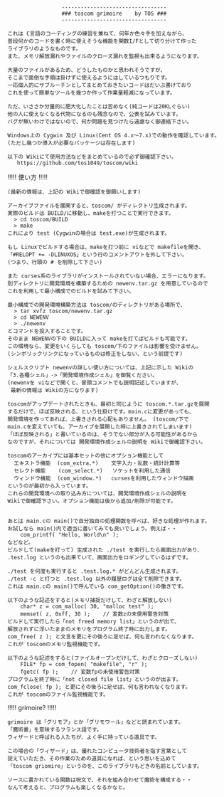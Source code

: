                      ---------------------------------
                     ### toscom grimoire    by TOS ###
                     ---------------------------------

    これは C言語のコーディングの練習を兼ねて、何年か色々手を加えながら、
    普段何かのコードを書く時に使えそうな機能を関数I/Fとして切り分けて作った
    ライブラリのようなものです。
    また、メモリ解放漏れやファイルのクローズ漏れを監視も出来るようになります。
  
    大量のファイルがあるため、どうしたものかと思われそうですが、
    そこまで面倒な手順は掛けずに使えるようにはしているつもりです。
    一応個人的にサブルーチンとしてまとめておきたいコードはだいぶ書けており
    これを使って簡単なツールを幾つか作って作業量軽減になっています。
  
    ただ、いささか分量的に肥大化したことは否めなく(純コードは20KLぐらい)
    他の人に使えなくなる代物になるのも残念なので、公表を試みています。
    バグが無いわけではないので、何か問題を見つけたら遠慮なく御連絡下さい。
    
    Windows上の Cygwin 及び Linux(Cent OS 4.x～7.x)での動作を確認しています。
    (ただし幾つか導入が必要なパッケージは存在します)
    
    以下の Wikiにて使用方法などをまとめているので必ず御確認下さい。
       https://github.com/tos1049/toscom/wiki


!!!!! 使い方 !!!!!

    (最新の情報は、上記の Wikiで御確認を御願いします)

    アーカイブファイルを展開すると、toscom/ がディレクトリ生成されます。
    実際のビルドは BUILD/に移動し、makeを打つことで実行できます。
      > cd toscom/BUILD
      > make
    これにより test (Cygwinの場合は test.exe)が生成されます。

    もし Linuxでビルドする場合は、makeを打つ前に viなどで makefileを開き、
    「#RELOPT += -DLINUXOS」という行のコメントアウトを外して下さい。
    (つまり、行頭の # を削除して下さい)

    また curses系のライブラリがインストールされていない場合、エラーになります。
    別ディレクトリに開発環境を構築するための newenv.tar.gz を用意しているので
    これを利用して最小構成でのビルドを試みて下さい。

    最小構成での開発環境構築方法は toscom/のディレクトリがある場所で、
      > tar xvfz toscom/newenv.tar.gz
      > cd NEWENV
      > ./newenv
    とコマンドを投入することです。
    そのまま NEWENVの下の BUILDに入って makeを打てばビルドも可能です。
    この環境なら、変更をいくらしても toscom/下のファイルは影響を受けません。
    (シンボリックリンクになっているものは修正をしない、という前提です)

    シェルスクリプト newenvの詳しい使い方については、上記に示した Wikiの
    「3.各種シェル」->「開発環境作成シェル」を御覧ください。
    (newenvを viなどで開くと、冒頭コメントでも説明記述していますが、
     最新の情報は Wikiの方になります)

    toscomがアップデートされたときも、最初と同じように toscom.*.tar.gzを展開
    するだけで、ほぼ反映される、という仕掛けです。main.cに変更があっても、
    開発環境を作ってあれば、上書きされる心配もありません。 (toscom/下で
    main.cを変えていても、アーカイブを展開した時に上書きされてしまいます)
    「ほぼ反映される」と書いているのは、そうでない部分が入る可能性があるから
    なのですが、それについては 開発環境作成シェルの説明を Wikiで御確認下さい。

    toscomのアーカイブには基本セットの他にオプション機能として
      エキストラ機能  (com_extra.*)    文字入力・乱数・統計計算等
      セレクト機能    (com_select.*)   ソケットを利用した通信
      ウィンドウ機能  (com_window.*)   cursesを利用したウィンドウ描画
    というのが最初から入っています。
    これらの開発環境への取り込み方については、開発環境作成シェルの説明を
    Wikiで御確認下さい。オプション機能は後から追加/削除が可能です。


    あとは main.cの main()で自分独自の処理関数を呼べば、好きな処理が作れます。
    お試しなら main()内で適当に書いてみても良いでしょう。例えば・・
        com_printf( "Hello, World\n" );
    などなど。
    ビルドして(makeを打って) 生成された ./test を実行したら画面出力があり、
    .test.log というのも出来ていて、画面出力をロギングしているはずです。

    ./test を何度も実行すると .test.log.* がどんどん生成されます。
    ./test -c と打つと .test.log 以外の履歴ログは全て削除できます。
    これは main.cの main()で呼んでいる com_getOption()の働きです。

    以下のような記述をすると(メモリ捕捉だけして、わざと解放しない)
        char* z = com_malloc( 30, "malloc test" );
        memset( z, 0xff, 30 );    // 変数zの未使用警告対策
    ビルドして実行したら「not freed memory list」というのが出て、
    解放されずに浮いたままのメモリをプログラム終了時に出力します。
    com_free( z ); と文言を更にその後ろに足せば、何も言われなくなります。
    これが toscomのメモリ監視機能です。

    以下のような記述をすると(ファイルオープンだけして、わざとクローズしない)
        FILE* fp = com_fopen( "makefile", "r" );
        fgetc( fp );    // 変数fpの未使用警告対策
    プログラムを終了時に「not closed file list」というのが出ます。
    com_fclose( fp ); と更にその後ろに足せば、何も言われなくなります。
    これが toscomのファイル監視機能です。


!!!!! grimoire? !!!!!

    grimoire は「グリモア」とか「グリモワール」などと読まれています。
    「魔術書」を意味するフランス語です。
    ウィザードと呼ばれる人たちが、よく手に持っている道具です。

    この場合の「ウィザード」は、優れたコンピュータ技術者を指す言葉として
    捉えていただき、その作業のための道具になれば、という思いを込めて
    「toscom griomire」というのを、このライブラリもどきの名前としています。

    ソースに書かれている関数は呪文で、それを組み合わせて魔術を構成する・・
    なんて考えると、プログラムも楽しくなるかなと。

